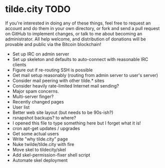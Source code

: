 tilde.city TODO
===============

If you're interested in doing any of these things, feel free to request an
account and do them in your own directory, or fork and send a pull request on
GitHub to implement changes, or talk to me about becoming an administrator.  All
help welcome, and distribution of donations will be provable and public via the
Bitcoin blockchain!

* Set up IRC on admin server
 * Set up skeleton and defaults to auto-connect with reasonable IRC clients
* Figure out if re-routing SSH is possible
* Get mail setup reasonably (routing from admin server to user's server)
* Consider mail peering with other tilde.* sites
* Consider heavily rate-limited Internet mail sending?
 * Major spam concerns.
* Multi-server finger?
* Recently changed pages
* User list
* Better web site layout (but needs to be 90s-ish?)
* rsnapshot backups? to where?
* I opened this file to type something here but I forget what it is!
* cron apt-get updates / upgrades
* Get some actual users
* Write "why tilde.city" page
* Nuke twilde/tilde.city with fire
* Move skel to tildecity/skel
* Add skel-permission-fixer shell script
* Automate skel deployment